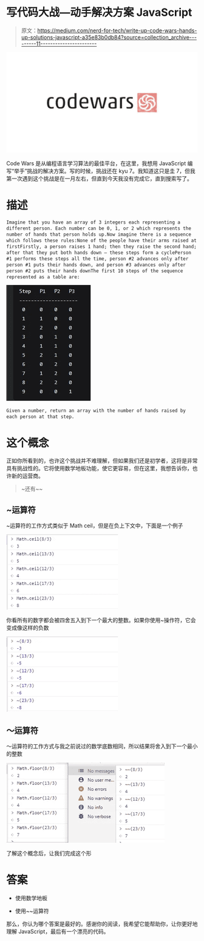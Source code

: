 # 写代码大战—动手解决方案 JavaScript

> 原文：<https://medium.com/nerd-for-tech/write-up-code-wars-hands-up-solutions-javascript-a35e83b0db84?source=collection_archive---------11----------------------->

![](img/103df74b4534d40c0c3c8bc03dc1232d.png)

Code Wars 是从编程语言学习算法的最佳平台，在这里，我想用 JavaScript 编写“举手”挑战的解决方案。写的时候，挑战还在 kyu 7。我知道这只是圭 7，但我第一次遇到这个挑战是在一月左右，但直到今天我没有完成它，直到搜索写了。

# 描述

```
Imagine that you have an array of 3 integers each representing a different person. Each number can be 0, 1, or 2 which represents the number of hands that person holds up.Now imagine there is a sequence which follows these rules:None of the people have their arms raised at firstFirstly, a person raises 1 hand; then they raise the second hand; after that they put both hands down — these steps form a cyclePerson #1 performs these steps all the time, person #2 advances only after person #1 puts their hands down, and person #3 advances only after person #2 puts their hands downThe first 10 steps of the sequence represented as a table are: 
```

![](img/84bf8301dec88e744b5594772a4d5f05.png)

```
Given a number, return an array with the number of hands raised by each person at that step.
```

# 这个概念

正如你所看到的，也许这个挑战并不难理解，但如果我们还是初学者，这将是非常具有挑战性的。它将使用数学地板功能，使它更容易，但在这里，我想告诉你，也许新的运营商。

> ~还有~~

## ~运算符

~运算符的工作方式类似于 Math ceil，但是在负上下文中，下面是一个例子

![](img/1e5420c06581462a04373702ed2f75c8.png)

你看所有的数字都会被四舍五入到下一个最大的整数。如果你使用~操作符，它会变成像这样的负数

![](img/1a3cc65981c904b8cc889398d33f863e.png)

## ～运算符

～运算符的工作方式与我之前说过的数学底数相同，所以结果将舍入到下一个最小的整数

![](img/2c9bc12e5107dc463fb3ad36b98036c4.png)

了解这个概念后，让我们完成这个形

# 答案

*   使用数学地板

*   使用~~运算符

那么，你认为哪个答案是最好的。感谢你的阅读，我希望它能帮助你，让你更好地理解 JavaScript，最后有一个漂亮的代码。
